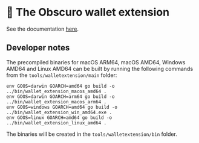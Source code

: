 # 👛 The Obscuro wallet extension

See the documentation [here](https://docs.obscu.ro/wallet-extension/wallet-extension.html).

## Developer notes

The precompiled binaries for macOS ARM64, macOS AMD64, Windows AMD64 and Linux AMD64 can be built by running the 
following commands from the `tools/walletextension/main` folder:

```
env GOOS=darwin GOARCH=amd64 go build -o ../bin/wallet_extension_macos_amd64 .
env GOOS=darwin GOARCH=arm64 go build -o ../bin/wallet_extension_macos_arm64 .
env GOOS=windows GOARCH=amd64 go build -o ../bin/wallet_extension_win_amd64.exe .
env GOOS=linux GOARCH=amd64 go build -o ../bin/wallet_extension_linux_amd64 .
```

The binaries will be created in the `tools/walletextension/bin` folder.
